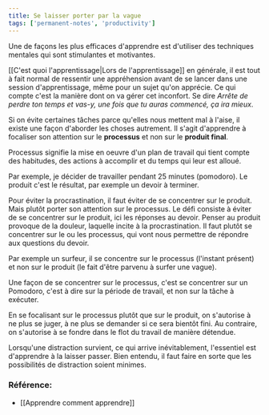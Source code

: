 ```yaml
---
title: Se laisser porter par la vague
tags: ['permanent-notes', 'productivity']
---
```


Une de façons les plus efficaces d'apprendre est d'utiliser des techniques mentales qui sont stimulantes et motivantes. 

[[C'est quoi l'apprentissage|Lors de l'apprentissage]] en générale, il est tout à fait normal de ressentir une appréhension avant de se lancer dans une session d'apprentissage, même pour un sujet qu'on apprécie. Ce qui compte c'est la manière dont on va gérer cet inconfort. Se dire _Arrête de perdre ton temps et vas-y, une fois que tu auras commencé, ça ira mieux_.

Si on évite certaines tâches parce qu'elles nous mettent mal à l'aise, il existe une façon d'aborder les choses autrement. Il s'agit d'apprendre à focaliser son attention sur le **processus** et non sur le **produit final**. 

Processus signifie la mise en oeuvre d'un plan de travail qui tient compte des habitudes, des actions à accomplir et du temps qui leur est alloué.

Par exemple, je décider de travailler pendant 25 minutes (pomodoro). Le produit c'est le résultat, par exemple un devoir à terminer. 

Pour éviter la procrastination, il faut éviter de se concentrer sur le produit. Mais plutôt porter son attention sur le processus. Le défi consiste à éviter de se concentrer sur le produit, ici les réponses au devoir. Penser au produit provoque de la douleur, laquelle incite à la procrastination. Il faut plutôt se concentrer sur le ou les processus, qui vont nous permettre de répondre aux questions du devoir. 

Par exemple un surfeur, il se concentre sur le processus (l'instant présent) et non sur le produit (le fait d'être parvenu à surfer une vague).

Une façon de se concentrer sur le processus, c'est se concentrer sur un Pomodoro, c'est à dire sur la période de travail, et non sur la tâche à exécuter. 

En se focalisant sur le processus plutôt que sur le produit, on s'autorise à ne plus se juger, à ne plus se demander si ce sera bientôt fini. Au contraire, on s'autorise à se fondre dans le flot du travail de manière détendue. 

Lorsqu'une distraction survient, ce qui arrive inévitablement, l'essentiel est d'apprendre à la laisser passer. Bien entendu, il faut faire en sorte que les possibilités de distraction soient minimes. 

### Référence: 
- [[Apprendre comment apprendre]]